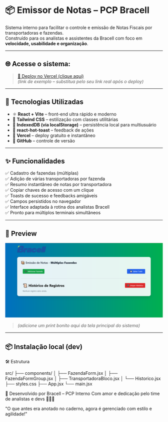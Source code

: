 # 📦 Emissor de Notas – PCP Bracell

Sistema interno para facilitar o controle e emissão de Notas Fiscais por transportadoras e fazendas.  
Construído para os analistas e assistentes da Bracell com foco em **velocidade, usabilidade e organização**.

---

## 🌐 Acesse o sistema:

> [🔗 Deploy no Vercel (clique aqui)](https://pcpnotas.vercel.app)  
> _(link de exemplo – substitua pelo seu link real após o deploy)_

---

## 🧱 Tecnologias Utilizadas

- ⚛️ **React + Vite** – front-end ultra rápido e moderno  
- 🎨 **Tailwind CSS** – estilização com classes utilitárias  
- 💾 **IndexedDB (via localStorage)** – persistência local para multiusuário  
- 🔔 **react-hot-toast** – feedback de ações  
- 🚀 **Vercel** – deploy gratuito e instantâneo  
- 💼 **GitHub** – controle de versão

---

## ✨ Funcionalidades

✅ Cadastro de fazendas (múltiplas)  
✅ Adição de várias transportadoras por fazenda  
✅ Resumo instantâneo de notas por transportadora  
✅ Copiar chaves de acesso com um clique  
✅ Toasts de sucesso e feedbacks amigáveis  
✅ Campos persistidos no navegador  
✅ Interface adaptada à rotina dos analistas Bracell  
✅ Pronto para múltiplos terminais simultâneos

---

## 📸 Preview

![Preview](./public/imagens/preview.png)  
> _(adicione um print bonito aqui da tela principal do sistema)_

---

## 📦 Instalação local (dev)

🛠️ Estrutura

src/
├── components/
│   ├── FazendaForm.jsx
│   ├── FazendaFormGroup.jsx
│   ├── TransportadoraBloco.jsx
│   └── Historico.jsx
├── styles.css
├── App.jsx
└── main.jsx


💙 Desenvolvido por
Bracell – PCP Interno
Com amor e dedicação pelo time de analistas e devs 💼👨‍💻

"O que antes era anotado no caderno, agora é gerenciado com estilo e agilidade!"